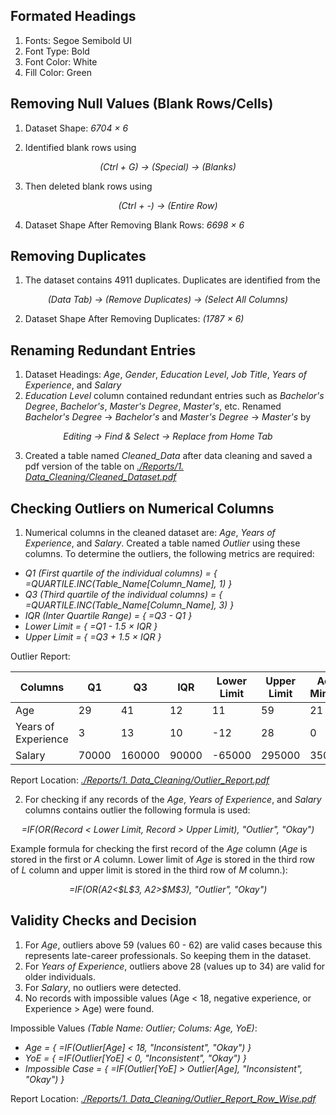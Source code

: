 ## Formated Headings
1. Fonts: Segoe Semibold UI
2. Font Type: Bold
3. Font Color: White
4. Fill Color: Green

## Removing Null Values (Blank Rows/Cells)
1. Dataset Shape: *6704 × 6*

2. Identified blank rows using
<p align="center">
    <em>(Ctrl + G) → (Special) → (Blanks)</em> 
</p>

3. Then deleted blank rows using
<p align="center">
    <em>(Ctrl + -) → (Entire Row)</em>
</p>

4. Dataset Shape After Removing Blank Rows: *6698 × 6*

## Removing Duplicates
1. The dataset contains 4911 duplicates. Duplicates are identified from the 
<p align="center">
    <em>(Data Tab) → (Remove Duplicates) → (Select All Columns)</em>
</p>

2. Dataset Shape After Removing Duplicates: *(1787 × 6)*

## Renaming Redundant Entries
1. Dataset Headings: *Age*, *Gender*, *Education Level*, *Job Title*, *Years of Experience*, and *Salary*
2. *Education Level* column contained redundant entries such as *Bachelor's Degree*, *Bachelor's*, *Master's Degree*, *Master's*, etc. Renamed *Bachelor's Degree* → *Bachelor's* and *Master's Degree* → *Master's* by 
<p align="center">
    <em>Editing → Find & Select → Replace from Home Tab</em>
</p>
    
3. Created a table named <em>Cleaned_Data</em> after data cleaning and saved a pdf version of the table on [*./Reports/1. Data_Cleaning/Cleaned_Dataset.pdf*](https://github.com/n1sarga/Salary_Data_Analysis/blob/main/Reports/1.%20Data_Cleaning/Cleaned_Dataset.pdf)

## Checking Outliers on Numerical Columns
1. Numerical columns in the cleaned dataset are: *Age*, *Years of Experience*, and *Salary*. Created a table named *Outlier* using these columns. To determine the outliers, the following metrics are required:
<ul>
    <li><i>Q1 (First quartile of the individual columns) = { =QUARTILE.INC(Table_Name[Column_Name], 1) }</i></li>
    <li><i>Q3 (Third quartile of the individual columns) = { =QUARTILE.INC(Table_Name[Column_Name], 3) }</i></li>
    <li><i>IQR (Inter Quartile Range) = { =Q3 - Q1 }</i></li>
    <li><i>Lower Limit = { =Q1 - 1.5 × IQR }</i></li>
    <li><i>Upper Limit = { =Q3 + 1.5 × IQR }</i></li>
</ul>

Outlier Report:

| Columns              | Q1     | Q3     | IQR    | Lower Limit | Upper Limit | Actual Minimum | Actual Maximum |
|----------------------|--------|--------|--------|-------------|-------------|---------|---------|
| Age                  | 29     | 41     | 12     | 11          | 59          | 21      | 62      |
| Years of Experience  | 3      | 13     | 10     | -12         | 28          | 0       | 34      |
| Salary               | 70000  | 160000 | 90000  | -65000      | 295000      | 350     | 250000  |

Report Location: [*./Reports/1. Data_Cleaning/Outlier_Report.pdf*](https://github.com/n1sarga/Salary_Data_Analysis/blob/main/Reports/1.%20Data_Cleaning/Outlier_Report.pdf)

2. For checking if any records of the <i>Age</i>, <i>Years of Experience</i>, and <i>Salary</i> columns contains outlier the following formula is used:
<p align="center">
    <em>=IF(OR(Record < Lower Limit, Record > Upper Limit), "Outlier", "Okay")</em>
</p>
Example formula for checking the first record of the <i>Age</i> column (<i>Age</i> is stored in the first or <i>A</i> column. Lower limit of <i>Age</i> is stored in the third row of <i>L</i> column and upper limit is stored in the third row of <i>M</i> column.):
<p align="center">
    <em>=IF(OR(A2<$L$3, A2>$M$3), "Outlier", "Okay")</em>
</p>

## Validity Checks and Decision
1. For <i>Age</i>, outliers above 59 (values 60 - 62) are valid cases because this represents late-career professionals. So keeping them in the dataset.
2. For <i>Years of Experience</i>, outliers above 28 (values up to 34) are valid for older individuals.
3. For <i>Salary</i>, no outliers were detected.
4. No records with impossible values (Age < 18, negative experience, or Experience > Age) were found.

Impossible Values <i>(Table Name: Outlier; Colums: Age, YoE)</i>:
<ul>
    <li><i>Age = { =IF(Outlier[Age] < 18, "Inconsistent", "Okay") }</i></li>
    <li><i>YoE = { =IF(Outlier[YoE] < 0, "Inconsistent", "Okay") }</i></li>
    <li><i>Impossible Case = { =IF(Outlier[YoE] > Outlier[Age], "Inconsistent", "Okay") }</i></li>
</ul>

Report Location: [*./Reports/1. Data_Cleaning/Outlier_Report_Row_Wise.pdf*](https://github.com/n1sarga/Salary_Data_Analysis/blob/main/Reports/1.%20Data_Cleaning/Outlier_Report_Row_Wise.pdf)